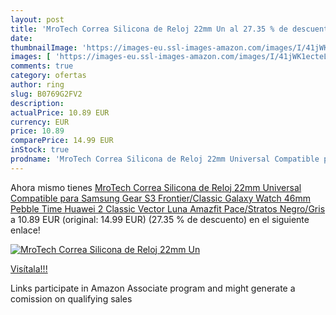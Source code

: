 ```yaml
---
layout: post
title: 'MroTech Correa Silicona de Reloj 22mm Un al 27.35 % de descuento'
date: 
thumbnailImage: 'https://images-eu.ssl-images-amazon.com/images/I/41jWK1ecteL._SL200_.jpg'
images: [ 'https://images-eu.ssl-images-amazon.com/images/I/41jWK1ecteL._SL200_.jpg' ]
comments: true
category: ofertas
author: ring
slug: B0769G2FV2
description:
actualPrice: 10.89 EUR
currency: EUR
price: 10.89
comparePrice: 14.99 EUR
inStock: true
prodname: 'MroTech Correa Silicona de Reloj 22mm Universal Compatible para Samsung Gear S3 Frontier/Classic  Galaxy Watch 46mm  Pebble Time  Huawei 2 Classic Vector Luna  Amazfit Pace/Stratos  Negro/Gris '
---
```


Ahora mismo tienes [MroTech Correa Silicona de Reloj 22mm Universal Compatible para Samsung Gear S3 Frontier/Classic  Galaxy Watch 46mm  Pebble Time  Huawei 2 Classic Vector Luna  Amazfit Pace/Stratos  Negro/Gris ](https://www.amazon.es/dp/B0769G2FV2/?tag=tolees-21) a 10.89 EUR (original: 14.99 EUR) (27.35 %  de descuento) en el siguiente enlace!

[![MroTech Correa Silicona de Reloj 22mm Un](https://images-eu.ssl-images-amazon.com/images/I/41jWK1ecteL._SL200_.jpg)](https://www.amazon.es/dp/B0769G2FV2/?tag=tolees-21)

[Visítala!!!](https://www.amazon.es/dp/B0769G2FV2/?tag=tolees-21)

Links participate in Amazon Associate program and might generate a comission on qualifying sales
